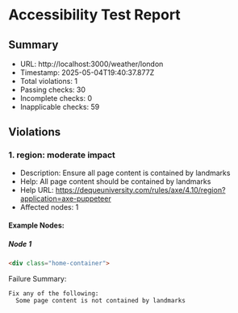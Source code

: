 # Accessibility Test Report

## Summary

- URL: http://localhost:3000/weather/london
- Timestamp: 2025-05-04T19:40:37.877Z
- Total violations: 1
- Passing checks: 30
- Incomplete checks: 0
- Inapplicable checks: 59

## Violations

### 1. region: moderate impact

- Description: Ensure all page content is contained by landmarks
- Help: All page content should be contained by landmarks
- Help URL: https://dequeuniversity.com/rules/axe/4.10/region?application=axe-puppeteer
- Affected nodes: 1

#### Example Nodes:

##### Node 1
```html
<div class="home-container">
```

Failure Summary:
```
Fix any of the following:
  Some page content is not contained by landmarks
```

